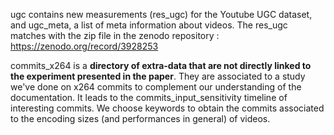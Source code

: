 ugc contains new measurements (res_ugc) for the Youtube UGC dataset, and ugc_meta, a list of meta information about videos. The res_ugc matches with the zip file in the zenodo repository : https://zenodo.org/record/3928253

commits_x264 is a **directory of extra-data that are not directly linked to the experiment presented in the paper**. They are associated to a study we've done on x264 commits to complement our understanding of the documentation. It leads to the commits_input_sensitivity timeline of interesting commits. We choose keywords to obtain the commits associated to the encoding sizes (and performances in general) of videos.
